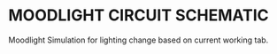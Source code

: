 # MOODLIGHT CIRCUIT SCHEMATIC

Moodlight Simulation for lighting change based on current working tab.
